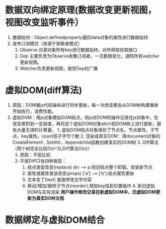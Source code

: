 # 数据双向绑定原理(数据改变更新视图，视图改变监听事件）
  1. 数据劫持：Object.definedproperty遍历data对象的属性进行数据劫持  
  2. 发布订阅模式（来源于观察者模式）
     1. Observe 对源对象所有key进行数据劫持，对外释放存取接口
     2. Dep 主要负责为Observe收集订阅者，一旦数据变化，通知所有watcher更新视图。
     3. Watcher负责更新视图，接受Dep的广播
# 虚拟DOM(diff算法)
  1. 原因：DOM被js代码操纵进行同步更新，每一次改变都会从DOM树构建重新开始执行，浪费性能。
  2. 虚拟DOM：用js对象模拟DOM结点，将js对DOM的操作记录在js对象中，在改变累积到一定层度，再将这个虚拟DOM对象attch到DOM树上进行更新，避免大量无谓的计算量。 
    1. 虚拟DOM结点对象保存了节点名，节点属性，子节点，key属性，count孩子字节个数
    2. 渲染成真实DOM：用document对象的CreateElement , SetAttr，Appendchild函数创建真实的DOM树
    3. Diff算法（两个树完全比较O(n^3),Diff算法O(n)）
        1. 思路：平层比较
        2. 平层Diff只有四种类型：
            1. 结点类型改变(replace) div ——> p:将旧结点整个卸载，安装新节点
            2. 属性或属性值该改变(props) [‘a’] ——> [‘b’]:结点属性更新
            3. 文本变了(text) 直接修改文字内容
            4. 移动/增加/删除子节点(reorder),增加key找到位置操作
    4. 新旧虚拟DOM与实际渲染
            **用户操作修改记录在新虚拟DOM中，旧虚拟DOM更新为真实DOM文档**
# 数据绑定与虚拟DOM结合

